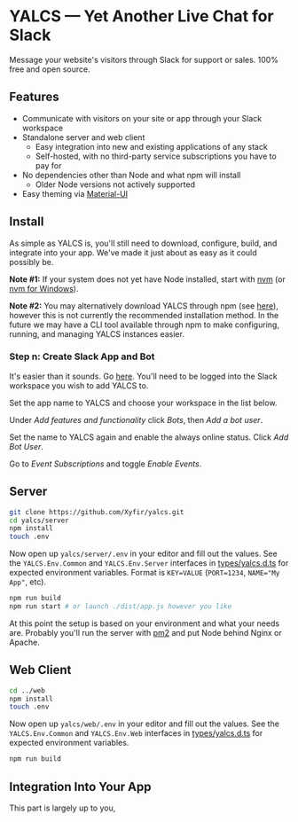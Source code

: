 # YALCS — Yet Another Live Chat for Slack

Message your website's visitors through Slack for support or sales. 100% free and open source.

## Features

- Communicate with visitors on your site or app through your Slack workspace
- Standalone server and web client
  - Easy integration into new and existing applications of any stack
  - Self-hosted, with no third-party service subscriptions you have to pay for
- No dependencies other than Node and what npm will install
  - Older Node versions not actively supported
- Easy theming via [Material-UI](https://material-ui.com/style/color/#color-tool)

## Install

As simple as YALCS is, you'll still need to download, configure, build, and integrate into your app. We've made it just about as easy as it could possibly be.

**Note #1:** If your system does not yet have Node installed, start with [nvm](https://github.com/creationix/nvm#install-script) (or [nvm for Windows](https://github.com/coreybutler/nvm-windows#node-version-manager-nvm-for-windows)).

**Note #2:** You may alternatively download YALCS through npm (see [here](http://npmjs.com/package/yalcs)), however this is not currently the recommended installation method. In the future we may have a CLI tool available through npm to make configuring, running, and managing YALCS instances easier.

### Step n: Create Slack App and Bot

It's easier than it sounds. Go [here](https://api.slack.com/apps?new_app=1). You'll need to be logged into the Slack workspace you wish to add YALCS to.

Set the app name to YALCS and choose your workspace in the list below.

Under _Add features and functionality_ click _Bots_, then _Add a bot user_.

Set the name to YALCS again and enable the always online status. Click _Add Bot User_.

Go to _Event Subscriptions_ and toggle _Enable Events_.

## Server

```bash
git clone https://github.com/Xyfir/yalcs.git
cd yalcs/server
npm install
touch .env
```

Now open up `yalcs/server/.env` in your editor and fill out the values. See the `YALCS.Env.Common` and `YALCS.Env.Server` interfaces in [types/yalcs.d.ts](https://github.com/Xyfir/yalcs/blob/master/types/yalcs.d.ts) for expected environment variables. Format is `KEY=VALUE` (`PORT=1234`, `NAME="My App"`, etc).

```bash
npm run build
npm run start # or launch ./dist/app.js however you like
```

At this point the setup is based on your environment and what your needs are. Probably you'll run the server with [pm2](https://www.npmjs.com/package/pm2) and put Node behind Nginx or Apache.

## Web Client

```bash
cd ../web
npm install
touch .env
```

Now open up `yalcs/web/.env` in your editor and fill out the values. See the `YALCS.Env.Common` and `YALCS.Env.Web` interfaces in [types/yalcs.d.ts](https://github.com/Xyfir/yalcs/blob/master/types/yalcs.d.ts) for expected environment variables.

```bash
npm run build
```

## Integration Into Your App

This part is largely up to you,

